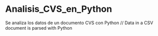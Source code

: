 # Analisis_CVS_en_Python
Se analiza los datos de un documento CVS con Python // Data in a CSV document is parsed with Python
